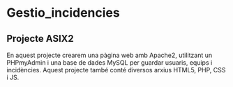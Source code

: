 # Gestio_incidencies
## Projecte ASIX2

En aquest projecte crearem una pàgina web amb Apache2, utilitzant un PHPmyAdmin i una base de dades MySQL per guardar usuaris, equips i incidències.
Aquest projecte també conté diversos arxius HTML5, PHP, CSS i JS.
